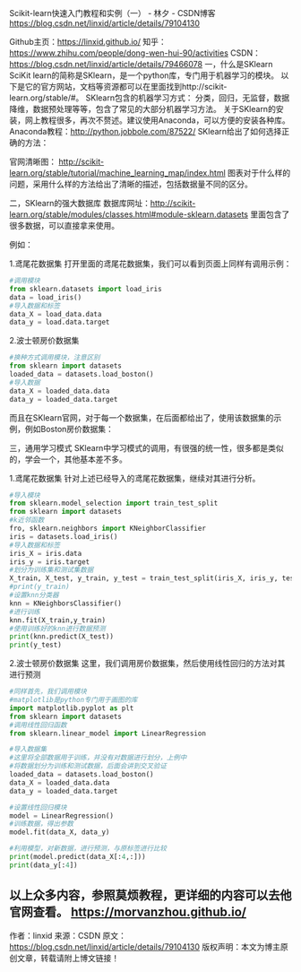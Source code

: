 Scikit-learn快速入门教程和实例（一） - 林夕 - CSDN博客 https://blog.csdn.net/linxid/article/details/79104130

Github主页：https://linxid.github.io/
知乎：https://www.zhihu.com/people/dong-wen-hui-90/activities
CSDN：https://blog.csdn.net/linxid/article/details/79466078
一，什么是SKlearn
SciKit learn的简称是SKlearn，是一个python库，专门用于机器学习的模块。 
以下是它的官方网站，文档等资源都可以在里面找到http://scikit-learn.org/stable/#。 
SKlearn包含的机器学习方式： 
分类，回归，无监督，数据降维，数据预处理等等，包含了常见的大部分机器学习方法。 
关于SKlearn的安装，网上教程很多，再次不赘述。建议使用Anaconda，可以方便的安装各种库。 
Anaconda教程：http://python.jobbole.com/87522/ 
SKlearn给出了如何选择正确的方法： 

官网清晰图： 
http://scikit-learn.org/stable/tutorial/machine_learning_map/index.html 
图表对于什么样的问题，采用什么样的方法给出了清晰的描述，包括数据量不同的区分。

二，SKlearn的强大数据库
数据库网址：http://scikit-learn.org/stable/modules/classes.html#module-sklearn.datasets 
里面包含了很多数据，可以直接拿来使用。 
 
例如：

1.鸢尾花数据集
打开里面的鸢尾花数据集，我们可以看到页面上同样有调用示例：
```py
#调用模块
from sklearn.datasets import load_iris
data = load_iris()
#导入数据和标签
data_X = load_data.data
data_y = load.data.target
```
2.波士顿房价数据集
```py
#换种方式调用模块，注意区别
from sklearn import datasets
loaded_data = datasets.load_boston()
#导入数据
data_X = loaded_data.data
data_y = loaded_data.target
```
而且在SKlearn官网，对于每一个数据集，在后面都给出了，使用该数据集的示例，例如Boston房价数据集： 


三，通用学习模式
SKlearn中学习模式的调用，有很强的统一性，很多都是类似的，学会一个，其他基本差不多。

1.鸢尾花数据集
针对上述已经导入的鸢尾花数据集，继续对其进行分析。
```py
#导入模块
from sklearn.model_selection import train_test_split
from sklearn import datasets
#k近邻函数
fro, sklearn.neighbors import KNeighborClassifier
iris = datasets.load_iris()
#导入数据和标签
iris_X = iris.data
iris_y = iris.target
#划分为训练集和测试集数据
X_train, X_test, y_train, y_test = train_test_split(iris_X, iris_y, test_size=0.3)
#print(y_train)
#设置knn分类器
knn = KNeighborsClassifier()
#进行训练
knn.fit(X_train,y_train)
#使用训练好的knn进行数据预测
print(knn.predict(X_test))
print(y_test)
```
2.波士顿房价数据集
这里，我们调用房价数据集，然后使用线性回归的方法对其进行预测
```py
#同样首先，我们调用模块
#matplotlib是python专门用于画图的库
import matplotlib.pyplot as plt
from sklearn import datasets
#调用线性回归函数
from sklearn.linear_model import LinearRegression

#导入数据集
#这里将全部数据用于训练，并没有对数据进行划分，上例中
#将数据划分为训练和测试数据，后面会讲到交叉验证
loaded_data = datasets.load_boston()
data_X = loaded_data.data
data_y = loaded_data.target

#设置线性回归模块
model = LinearRegression()
#训练数据，得出参数
model.fit(data_X, data_y)

#利用模型，对新数据，进行预测，与原标签进行比较
print(model.predict(data_X[:4,:]))
print(data_y[:4])
```
以上众多内容，参照莫烦教程，更详细的内容可以去他官网查看。 
https://morvanzhou.github.io/
--------------------- 
作者：linxid 
来源：CSDN 
原文：https://blog.csdn.net/linxid/article/details/79104130 
版权声明：本文为博主原创文章，转载请附上博文链接！
